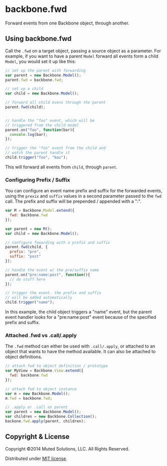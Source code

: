 # backbone.fwd

Forward events from one Backbone object, through another. 

## Using backbone.fwd

Call the `.fwd` on a target object, passing a source object as
a parameter. For example, if you want to have a parent `Model` forward all 
events form a child `Model`, you would set it up like this:

```js
// set up the parent with forwarding
var parent = new Backbone.Model();
parent.fwd = backbone.fwd;

// set up a child
var child = new Backbone.Model();

// forward all child evens through the parent
parent.fwd(child);


// handle the "foo" event, which will be
// triggered from the child model
parent.on("foo", function(bar){
  console.log(bar);
});

// trigger the "foo" event from the child and
// watch the parent handle it
child.trigger("foo", "baz");
```

This will forward all events from `child`, through `parent`.

### Configuring Prefix / Suffix

You can configure an event name prefix and suffix for the forwarded
events, using the `prexix` and `suffix` values in a second
parameter passed to the `fwd` call. The prefix and suffix will be 
prepended / appended with a ":".

```js
var M = Backbone.Model.extend({
  fwd: Backbone.fwd
});

var parent = new M();
var child = new Backbone.Model();

// configure fowarding with a prefix and suffix
parent.fwd(child, {
  prefix: "pre",
  suffix: "post"
});

// handle the event w/ the pre/suffix name
parent.on("pre:name:post", function(){
  // do stuff here
});

// trigger the event. the prefix and suffix
// will be added automatically
child.trigger("name");
```

In this example, the child object triggers a "name" event, but the parent
event handler looks for a "pre:name:post" event because of the specified
prefix and suffix.

### Attached .fwd vs .call/.apply

The `.fwd` method can either be used with `.call/.apply`, or attached to an 
object that wants to have the method available. It can also be attached to
object definitions.

```js
// attach fwd to object definition / prototype
var MyView = Backbone.View.extend({
  fwd: backbone.fwd
});

// attach fwd to object instance
var m = new Backbone.Model();
m.fwd = backbone.fwd;

// .apply or .call on parent
var parent = new Backbone.Model();
var children = new Backbone.Collection();
backone.fwd.apply(parent, children);
```

## Copyright & License

Copyright &copy;2014 Muted Solutions, LLC. All Rights Reserved.

Distributed under [MIT license](http://mutedsolutions.mit-license.org).
